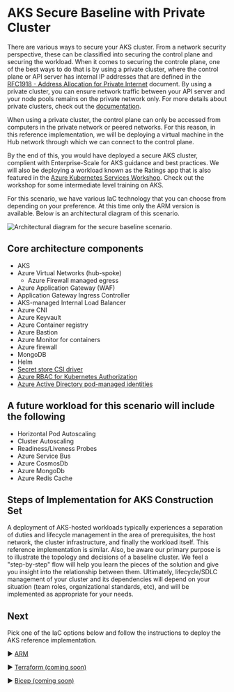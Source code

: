 # AKS Secure Baseline with Private Cluster
There are various ways to secure your AKS cluster. From a network security perspective, these can be classified into securing the control plane and securing the workload. When it comes to securing the controle plane, one of the best ways to do that is by using a private cluster, where the control plane or API server has internal IP addresses that are defined in the [RFC1918 - Address Allocation for Private Internet](https://datatracker.ietf.org/doc/html/rfc1918) document. By using a private cluster, you can ensure network traffic between your API server and your node pools remains on the private network only. For more details about private clusters, check out the [documentation](https://docs.microsoft.com/azure/aks/private-clusters). 

When using a private cluster, the control plane can only be accessed from computers in the private network or peered networks. For this reason, in this reference implementation, we will be deploying a virtual machine in the Hub network through which we can connect to the control plane.

By the end of this, you would have deployed a secure AKS cluster, complient with Enterprise-Scale for AKS guidance and best practices. We will also be deploying a workload known as the Ratings app that is also featured in the [Azure Kubernetes Services Workshop](https://docs.microsoft.com/en-us/learn/modules/aks-workshop/). Check out the workshop for some intermediate level training on AKS.

For this scenario, we have various IaC technology that you can choose from depending on your preference. At this time only the ARM version is available. Below is an architectural diagram of this scenario.

![Architectural diagram for the secure baseline scenario.](./media/AKS-private-cluster-scenario.jpg)

## Core architecture components
* AKS
* Azure Virtual Networks (hub-spoke)
  * Azure Firewall managed egress
* Azure Application Gateway (WAF)
* Application Gateway Ingress Controller
* AKS-managed Internal Load Balancer
* Azure CNI
* Azure Keyvault
* Azure Container registry
* Azure Bastion
* Azure Monitor for containers
* Azure firewall
* MongoDB 
* Helm
* [Secret store CSI driver](https://docs.microsoft.com/azure/aks/csi-secrets-store-driver)
* [Azure RBAC for Kubernetes Authorization](https://docs.microsoft.com/azure/aks/manage-azure-rbac)
* [Azure Active Directory pod-managed identities](https://docs.microsoft.com/azure/aks/use-azure-ad-pod-identity)

## A future workload for this scenario will include the following 
* Horizontal Pod Autoscaling
* Cluster Autoscaling
* Readiness/Liveness Probes
* Azure Service Bus
* Azure CosmosDb
* Azure MongoDb
* Azure Redis Cache

## Steps of Implementation for AKS Construction Set

A deployment of AKS-hosted workloads typically experiences a separation of duties and lifecycle management in the area of prerequisites, the host network, the cluster infrastructure, and finally the workload itself. This reference implementation is similar. Also, be aware our primary purpose is to illustrate the topology and decisions of a baseline cluster. We feel a "step-by-step" flow will help you learn the pieces of the solution and give you insight into the relationship between them. Ultimately, lifecycle/SDLC management of your cluster and its dependencies will depend on your situation (team roles, organizational standards, etc), and will be implemented as appropriate for your needs.

## Next
Pick one of the IaC options below and follow the instructions to deploy the AKS reference implementation.

:arrow_forward: [ARM](./ARM)

:arrow_forward: [Terraform (coming soon)](./Terraform)

:arrow_forward: [Bicep (coming soon)](./Bicep)
